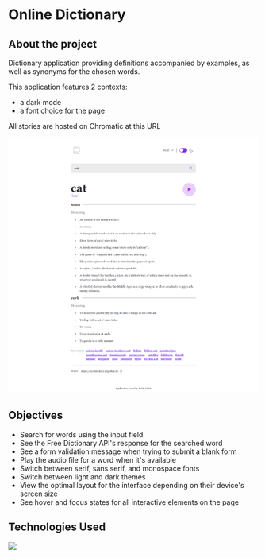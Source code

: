# Online Dictionary

## About the project

Dictionary application providing definitions accompanied by examples, as well as synonyms for the chosen words.

This application features 2 contexts:

- a dark mode
- a font choice for the page

All stories are hosted on Chromatic at this URL

![Dictionary screen](public/assets/img/dictionary-desktop.png)

## Objectives

- Search for words using the input field
- See the Free Dictionary API's response for the searched word
- See a form validation message when trying to submit a blank form
- Play the audio file for a word when it's available
- Switch between serif, sans serif, and monospace fonts
- Switch between light and dark themes
- View the optimal layout for the interface depending on their device's screen size
- See hover and focus states for all interactive elements on the page

## Technologies Used

<img src="https://skillicons.dev/icons?i=git,vite,html,tailwind,ts,react"/>
